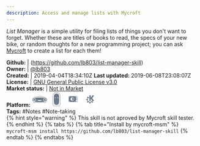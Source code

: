 ```yaml
---
description: Access and manage lists with Mycroft
---
```

*List Manager* is a simple utility for filing lists of things you don't want to forget.
Whether these are titles of books to read, the specs of your new bike, or random thoughts for a new programming project; you can ask [Mycroft](https://mycroft.ai/) to create a list for each them!

**Github:** | (https://github.com/lb803/list-manager-skill)  
**Owner:** | [@lb803](https://github.com/lb803)  
**Created:** | 2019-04-04T18:34:10Z  **Last updated:** 2019-06-08T23:08:07Z  
**License:** | [GNU General Public License v3.0](https://api.github.com/licenses/gpl-3.0)  
**Market status:** | [Not in Market](https://market.mycroft.ai/skill/)  
**Platform:**   ![](.gitbook/assets/mark-1-icon.png)  ![](.gitbook/assets/mark-2-icon.png)  ![](.gitbook/assets/picroft-icon.png)  ![](.gitbook/assets/kde.png)   
**Tags:** \#Notes \#Note-taking   
{% hint style="warning" %}
This skill is not aproved by Mycroft skill tester.
{% endhint %}
  {% tabs %}
{% tab title="Install by mycroft-msm" %}
``` mycroft-msm install https://github.com/lb803/list-manager-skill```
{% endtab %}
  {% endtabs %}
  